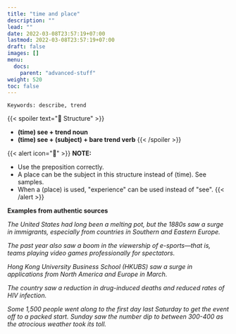 ```yaml
---
title: "time and place"
description: ""
lead: ""
date: 2022-03-08T23:57:19+07:00
lastmod: 2022-03-08T23:57:19+07:00
draft: false
images: []
menu:
  docs:
    parent: "advanced-stuff"
weight: 520
toc: false
---
```


`Keywords: describe, trend`

{{< spoiler text="🌱 Structure" >}}

- **(time) see + trend noun**
- **(time) see + (subject) + bare trend verb**
  {{< /spoiler >}}

{{< alert icon="📝" >}}
**NOTE:**

- Use the preposition correctly.
- A place can be the subject in this structure instead of (time). See samples.
- When a (place) is used, "experience" can be used instead of "see".
  {{< /alert >}}

**Examples from authentic sources**

_The United States had long been a melting pot, but the 1880s saw a surge in immigrants, especially from countries in Southern and Eastern Europe._

_The past year also saw a boom in the viewership of e-sports—that is, teams playing video games professionally for spectators._

_Hong Kong University Business School (HKUBS) saw a surge in applications from North America and Europe in March._

_The country saw a reduction in drug-induced deaths and reduced rates of HIV infection._

_Some 1,500 people went along to the first day last Saturday to get the event off to a packed start. Sunday saw the number dip to between 300-400 as the atrocious weather took its toll._
